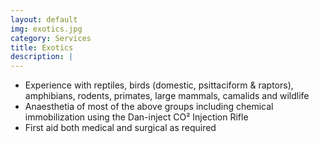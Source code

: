 ```yaml
---
layout: default
img: exotics.jpg
category: Services
title: Exotics
description: |
---
```

* Experience with reptiles, birds (domestic, psittaciform & raptors), amphibians, rodents, primates, large mammals, camalids and wildlife 
* Anaesthetia of most of the above groups including chemical immobilization using the Dan-inject CO² Injection Rifle 
* First aid both medical and surgical as required